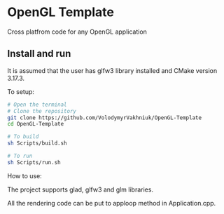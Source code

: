 # OpenGL Template
Cross platfrom code for any OpenGL application

## Install and run
It is assumed that the user has glfw3 library installed and CMake version 3.17.3.

To setup:
``` bash
# Open the terminal
# Clone the repository
git clone https://github.com/VolodymyrVakhniuk/OpenGL-Template
cd OpenGL-Template

# To build
sh Scripts/build.sh

# To run
sh Scripts/run.sh
```

How to use:

The project supports glad, glfw3 and glm libraries.

All the rendering code can be put to apploop method in Application.cpp.





